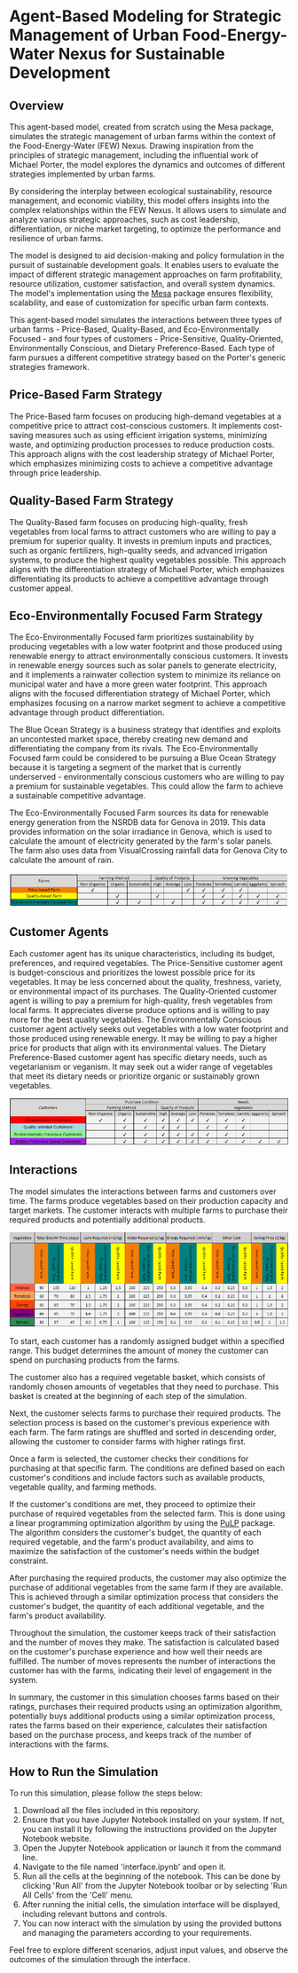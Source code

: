 <h1>Agent-Based Modeling for Strategic Management of Urban Food-Energy-Water Nexus for Sustainable Development</h1>

<h2>Overview</h2>

<p>This agent-based model, created from scratch using the Mesa package, simulates the strategic management of urban farms within the context of the Food-Energy-Water (FEW) Nexus. Drawing inspiration from the principles of strategic management, including the influential work of Michael Porter, the model explores the dynamics and outcomes of different strategies implemented by urban farms.</p>

<p>By considering the interplay between ecological sustainability, resource management, and economic viability, this model offers insights into the complex relationships within the FEW Nexus. It allows users to simulate and analyze various strategic approaches, such as cost leadership, differentiation, or niche market targeting, to optimize the performance and resilience of urban farms.</p>

<p>The model is designed to aid decision-making and policy formulation in the pursuit of sustainable development goals. It enables users to evaluate the impact of different strategic management approaches on farm profitability, resource utilization, customer satisfaction, and overall system dynamics. The model's implementation using the <a href="https://github.com/projectmesa">Mesa</a> package ensures flexibility, scalability, and ease of customization for specific urban farm contexts.</p>

<p>This agent-based model simulates the interactions between three types of urban farms - Price-Based, Quality-Based, and Eco-Environmentally Focused - and four types of customers - Price-Sensitive, Quality-Oriented, Environmentally Conscious, and Dietary Preference-Based. Each type of farm pursues a different competitive strategy based on the Porter's generic strategies framework.</p>

<h2>Price-Based Farm Strategy</h2>

<p>The Price-Based farm focuses on producing high-demand vegetables at a competitive price to attract cost-conscious customers. It implements cost-saving measures such as using efficient irrigation systems, minimizing waste, and optimizing production processes to reduce production costs. This approach aligns with the cost leadership strategy of Michael Porter, which emphasizes minimizing costs to achieve a competitive advantage through price leadership.</p>


<h2>Quality-Based Farm Strategy</h2>

<p>The Quality-Based farm focuses on producing high-quality, fresh vegetables from local farms to attract customers who are willing to pay a premium for superior quality. It invests in premium inputs and practices, such as organic fertilizers, high-quality seeds, and advanced irrigation systems, to produce the highest quality vegetables possible. This approach aligns with the differentiation strategy of Michael Porter, which emphasizes differentiating its products to achieve a competitive advantage through customer appeal.</p>


<h2>Eco-Environmentally Focused Farm Strategy</h2>

<p>The Eco-Environmentally Focused farm prioritizes sustainability by producing vegetables with a low water footprint and those produced using renewable energy to attract environmentally conscious customers. It invests in renewable energy sources such as solar panels to generate electricity, and it implements a rainwater collection system to minimize its reliance on municipal water and have a more green water footprint. This approach aligns with the focused differentiation strategy of Michael Porter, which emphasizes focusing on a narrow market segment to achieve a competitive advantage through product differentiation.</p>

<p>The Blue Ocean Strategy is a business strategy that identifies and exploits an uncontested market space, thereby creating new demand and differentiating the company from its rivals. The Eco-Environmentally Focused farm could be considered to be pursuing a Blue Ocean Strategy because it is targeting a segment of the market that is currently underserved - environmentally conscious customers who are willing to pay a premium for sustainable vegetables. This could allow the farm to achieve a sustainable competitive advantage.</p>

<p>The Eco-Environmentally Focused Farm sources its data for renewable energy generation from the NSRDB data for Genova in 2019. This data provides information on the solar irradiance in Genova, which is used to calculate the amount of electricity generated by the farm's solar panels. The farm also uses data from VisualCrossing rainfall data for Genova City to calculate the amount of rain.</p>

<picture>
 <img alt="Farms Infomration" src="farms_information.png">
</picture>

<h2>Customer Agents</h2>

<p>Each customer agent has its unique characteristics, including its budget, preferences, and required vegetables. The Price-Sensitive customer agent is budget-conscious and prioritizes the lowest possible price for its vegetables. It may be less concerned about the quality, freshness, variety, or environmental impact of its purchases. The Quality-Oriented customer agent is willing to pay a premium for high-quality, fresh vegetables from local farms. It appreciates diverse produce options and is willing to pay more for the best quality vegetables. The Environmentally Conscious customer agent actively seeks out vegetables with a low water footprint and those produced using renewable energy. It may be willing to pay a higher price for products that align with its environmental values. The Dietary Preference-Based customer agent has specific dietary needs, such as vegetarianism or veganism. It may seek out a wider range of vegetables that meet its dietary needs or prioritize organic or sustainably grown vegetables.</p>

<picture>
 <img alt="Customers Conditions" src="customers_conditions.png">
</picture>

<h2>Interactions</h2>

<p>The model simulates the interactions between farms and customers over time. The farms produce vegetables based on their production capacity and target markets. The customer interacts with multiple farms to purchase their required products and potentially additional products.</p>

<picture>
 <img alt="Farms Planning" src="farms_planning_information.png">
</picture>

<p>To start, each customer has a randomly assigned budget within a specified range. This budget determines the amount of money the customer can spend on purchasing products from the farms.</p>

<p>The customer also has a required vegetable basket, which consists of randomly chosen amounts of vegetables that they need to purchase. This basket is created at the beginning of each step of the simulation.</p>

<p>Next, the customer selects farms to purchase their required products. The selection process is based on the customer's previous experience with each farm. The farm ratings are shuffled and sorted in descending order, allowing the customer to consider farms with higher ratings first.</p>

<p>Once a farm is selected, the customer checks their conditions for purchasing at that specific farm. The conditions are defined based on each customer's conditions and include factors such as available products, vegetable quality, and farming methods.</p>

<p>If the customer's conditions are met, they proceed to optimize their purchase of required vegetables from the selected farm. This is done using a linear programming optimization algorithm by using the <a href="https://github.com/projectmesa">PuLP</a> package. The algorithm considers the customer's budget, the quantity of each required vegetable, and the farm's product availability, and aims to maximize the satisfaction of the customer's needs within the budget constraint.</p>

<p>After purchasing the required products, the customer may also optimize the purchase of additional vegetables from the same farm if they are available. This is achieved through a similar optimization process that considers the customer's budget, the quantity of each additional vegetable, and the farm's product availability.</p>

<p>Throughout the simulation, the customer keeps track of their satisfaction and the number of moves they make. The satisfaction is calculated based on the customer's purchase experience and how well their needs are fulfilled. The number of moves represents the number of interactions the customer has with the farms, indicating their level of engagement in the system.</p>

<p>In summary, the customer in this simulation chooses farms based on their ratings, purchases their required products using an optimization algorithm, potentially buys additional products using a similar optimization process, rates the farms based on their experience, calculates their satisfaction based on the purchase process, and keeps track of the number of interactions with the farms.</p>

<h2>How to Run the Simulation</h2>

<p>To run this simulation, please follow the steps below:</p>
<ol>
<li>Download all the files included in this repository.</li>

<li>Ensure that you have Jupyter Notebook installed on your system. If not, you can install it by following the instructions provided on the Jupyter Notebook website.</li>

<li>Open the Jupyter Notebook application or launch it from the command line.</li>

<li>Navigate to the file named 'interface.ipynb' and open it.</li>

<li>Run all the cells at the beginning of the notebook. This can be done by clicking 'Run All' from the Jupyter Notebook toolbar or by selecting 'Run All Cells' from the 'Cell' menu.</li>

<li>After running the initial cells, the simulation interface will be displayed, including relevant buttons and controls.</li>

<li>You can now interact with the simulation by using the provided buttons and managing the parameters according to your requirements.</li>
</ol>
<p>Feel free to explore different scenarios, adjust input values, and observe the outcomes of the simulation through the interface.</p>
